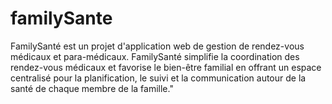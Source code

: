 # familySante
FamilySanté est un projet d'application web de gestion de rendez-vous médicaux et para-médicaux. FamilySanté simplifie la coordination des rendez-vous médicaux et favorise le bien-être familial en offrant un espace centralisé pour la planification, le suivi et la communication autour de la santé de chaque membre de la famille."

